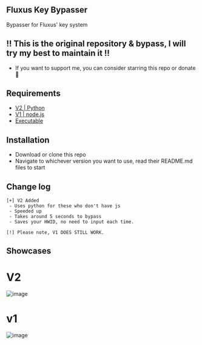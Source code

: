 ## Fluxus Key Bypasser
Bypasser for Fluxus' key system

## ‼ This is the original repository & bypass, I will try my best to maintain it ‼
 - If you want to support me, you can consider starring this repo or donate 💫

## Requirements
 - [V2 | Python](https://www.python.org/)
 - [V1 | node.js](https://nodejs.org/en)
 - [Executable](https://www.microsoft.com/en-US/software-download/windows10)

## Installation
 - Download or clone this repo
 - Navigate to whichever version you want to use, read their README.md files to start

## Change log
```
[+] V2 Added
 - Uses python for these who don't have js
 - Speeded up
 - Takes around 5 seconds to bypass
 - Saves your HWID, no need to input each time.

[!] Please note, V1 DOES STILL WORK.
```

## Showcases
# V2
![image](https://discord.com/channels/@me/1122304496744276008/1133042457152606208)
# v1
![image](https://discord.com/channels/@me/1122304496744276008/1133042702552932393)

